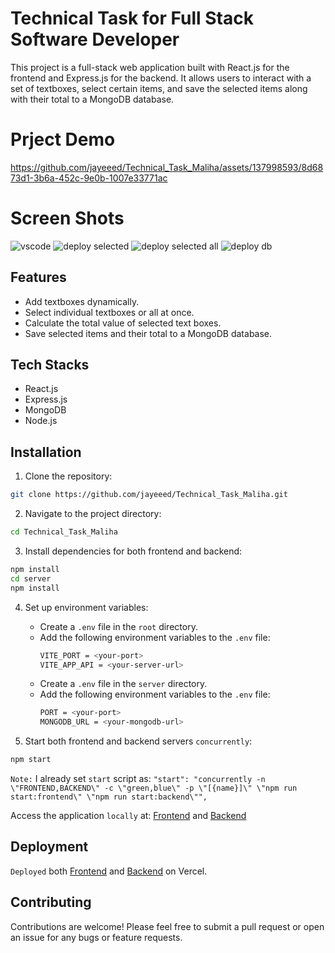 # Technical Task for Full Stack Software Developer

This project is a full-stack web application built with React.js for the frontend and Express.js for the backend. It allows users to interact with a set of textboxes, select certain items, and save the selected items along with their total to a MongoDB database.

# Prject Demo

https://github.com/jayeeed/Technical_Task_Maliha/assets/137998593/8d6873d1-3b6a-452c-9e0b-1007e33771ac

# Screen Shots

![vscode](https://github.com/jayeeed/Technical_Task_Maliha/assets/137998593/5f7751dc-ae8a-4e26-a7dd-961f34f035b2)
![deploy selected](https://github.com/jayeeed/Technical_Task_Maliha/assets/137998593/873b5689-d7ef-4989-a73d-cd765ddb4e55)
![deploy selected all](https://github.com/jayeeed/Technical_Task_Maliha/assets/137998593/12662e65-adc3-44fa-8345-8830846a5366)
![deploy db](https://github.com/jayeeed/Technical_Task_Maliha/assets/137998593/2c815ada-9a5c-4ba6-8706-dbfc829e8993)

## Features

- Add textboxes dynamically.
- Select individual textboxes or all at once.
- Calculate the total value of selected text boxes.
- Save selected items and their total to a MongoDB database.

## Tech Stacks

- React.js
- Express.js
- MongoDB
- Node.js
  
## Installation

1. Clone the repository:

```bash
git clone https://github.com/jayeeed/Technical_Task_Maliha.git
```

2. Navigate to the project directory:

```bash
cd Technical_Task_Maliha
```

3. Install dependencies for both frontend and backend:

```bash
npm install
cd server
npm install
```

4. Set up environment variables:
   - Create a `.env` file in the `root` directory.
   - Add the following environment variables to the `.env` file:
     ```bash
     VITE_PORT = <your-port>
     VITE_APP_API = <your-server-url>
     ```
   - Create a `.env` file in the `server` directory.
   - Add the following environment variables to the `.env` file:
     ```bash
     PORT = <your-port>
     MONGODB_URL = <your-mongodb-url>
     ```

6. Start both frontend and backend servers `concurrently`:

```bash
npm start
```
`Note:` I already set `start` script as:
`"start": "concurrently -n \"FRONTEND,BACKEND\" -c \"green,blue\" -p \"[{name}]\" \"npm run start:frontend\" \"npm run start:backend\"",`

Access the application `locally` at: [Frontend](http://localhost:3000) and [Backend](http://localhost:5000)

## Deployment

`Deployed` both [Frontend](https://task-maliha-react.vercel.app/) and [Backend](https://task-maliha-express.vercel.app/) on Vercel.

## Contributing

Contributions are welcome! Please feel free to submit a pull request or open an issue for any bugs or feature requests.
